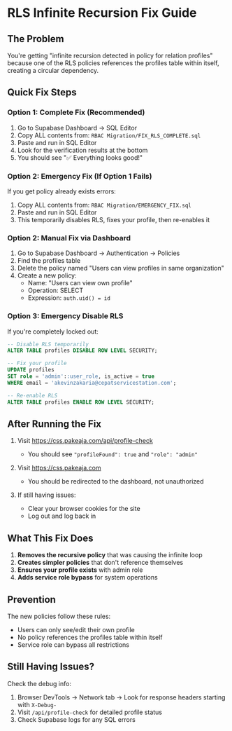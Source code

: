 # RLS Infinite Recursion Fix Guide

## The Problem
You're getting "infinite recursion detected in policy for relation profiles" because one of the RLS policies references the profiles table within itself, creating a circular dependency.

## Quick Fix Steps

### Option 1: Complete Fix (Recommended)
1. Go to Supabase Dashboard → SQL Editor
2. Copy ALL contents from: `RBAC Migration/FIX_RLS_COMPLETE.sql`
3. Paste and run in SQL Editor
4. Look for the verification results at the bottom
5. You should see "✅ Everything looks good!"

### Option 2: Emergency Fix (If Option 1 Fails)
If you get policy already exists errors:
1. Copy ALL contents from: `RBAC Migration/EMERGENCY_FIX.sql`
2. Paste and run in SQL Editor
3. This temporarily disables RLS, fixes your profile, then re-enables it

### Option 2: Manual Fix via Dashboard
1. Go to Supabase Dashboard → Authentication → Policies
2. Find the profiles table
3. Delete the policy named "Users can view profiles in same organization"
4. Create a new policy:
   - Name: "Users can view own profile"
   - Operation: SELECT
   - Expression: `auth.uid() = id`

### Option 3: Emergency Disable RLS
If you're completely locked out:
```sql
-- Disable RLS temporarily
ALTER TABLE profiles DISABLE ROW LEVEL SECURITY;

-- Fix your profile
UPDATE profiles 
SET role = 'admin'::user_role, is_active = true
WHERE email = 'akevinzakaria@cepatservicestation.com';

-- Re-enable RLS
ALTER TABLE profiles ENABLE ROW LEVEL SECURITY;
```

## After Running the Fix

1. Visit https://css.pakeaja.com/api/profile-check
   - You should see `"profileFound": true` and `"role": "admin"`
   
2. Visit https://css.pakeaja.com
   - You should be redirected to the dashboard, not unauthorized

3. If still having issues:
   - Clear your browser cookies for the site
   - Log out and log back in

## What This Fix Does

1. **Removes the recursive policy** that was causing the infinite loop
2. **Creates simpler policies** that don't reference themselves
3. **Ensures your profile exists** with admin role
4. **Adds service role bypass** for system operations

## Prevention

The new policies follow these rules:
- Users can only see/edit their own profile
- No policy references the profiles table within itself
- Service role can bypass all restrictions

## Still Having Issues?

Check the debug info:
1. Browser DevTools → Network tab → Look for response headers starting with `X-Debug-`
2. Visit `/api/profile-check` for detailed profile status
3. Check Supabase logs for any SQL errors